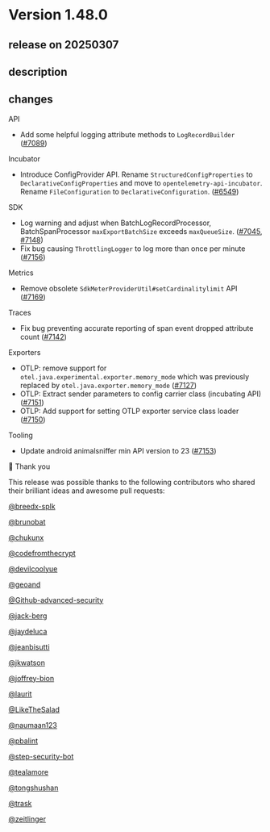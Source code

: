 # Version 1.48.0

## release on 20250307

## description

## changes

API

* Add some helpful logging attribute methods to <code>LogRecordBuilder</code> (<a href="https://github.com/open-telemetry/opentelemetry-java/pull/7089" data-hovercard-type="pull_request" data-hovercard-url="/open-telemetry/opentelemetry-java/pull/7089/hovercard">#7089</a>)

Incubator

* Introduce ConfigProvider API. Rename <code>StructuredConfigProperties</code> to <code>DeclarativeConfigProperties</code> and move to <code>opentelemetry-api-incubator</code>. Rename <code>FileConfiguration</code> to <code>DeclarativeConfiguration</code>. (<a href="https://github.com/open-telemetry/opentelemetry-java/pull/6549" data-hovercard-type="pull_request" data-hovercard-url="/open-telemetry/opentelemetry-java/pull/6549/hovercard">#6549</a>)

SDK

* Log warning and adjust when BatchLogRecordProcessor, BatchSpanProcessor <code>maxExportBatchSize</code> exceeds <code>maxQueueSize</code>. (<a href="https://github.com/open-telemetry/opentelemetry-java/pull/7045" data-hovercard-type="pull_request" data-hovercard-url="/open-telemetry/opentelemetry-java/pull/7045/hovercard">#7045</a>, <a href="https://github.com/open-telemetry/opentelemetry-java/pull/7148" data-hovercard-type="pull_request" data-hovercard-url="/open-telemetry/opentelemetry-java/pull/7148/hovercard">#7148</a>)
* Fix bug causing <code>ThrottlingLogger</code> to log more than once per minute (<a href="https://github.com/open-telemetry/opentelemetry-java/pull/7156" data-hovercard-type="pull_request" data-hovercard-url="/open-telemetry/opentelemetry-java/pull/7156/hovercard">#7156</a>)

Metrics

* Remove obsolete <code>SdkMeterProviderUtil#setCardinalitylimit</code> API (<a href="https://github.com/open-telemetry/opentelemetry-java/pull/7169" data-hovercard-type="pull_request" data-hovercard-url="/open-telemetry/opentelemetry-java/pull/7169/hovercard">#7169</a>)

Traces

* Fix bug preventing accurate reporting of span event dropped attribute count (<a href="https://github.com/open-telemetry/opentelemetry-java/pull/7142" data-hovercard-type="pull_request" data-hovercard-url="/open-telemetry/opentelemetry-java/pull/7142/hovercard">#7142</a>)

Exporters

* OTLP: remove support for <code>otel.java.experimental.exporter.memory_mode</code> which was previously replaced by <code>otel.java.exporter.memory_mode</code> (<a href="https://github.com/open-telemetry/opentelemetry-java/pull/7127" data-hovercard-type="pull_request" data-hovercard-url="/open-telemetry/opentelemetry-java/pull/7127/hovercard">#7127</a>)
* OTLP: Extract sender parameters to config carrier class (incubating API) (<a href="https://github.com/open-telemetry/opentelemetry-java/pull/7151" data-hovercard-type="pull_request" data-hovercard-url="/open-telemetry/opentelemetry-java/pull/7151/hovercard">#7151</a>)
* OTLP: Add support for setting OTLP exporter service class loader (<a href="https://github.com/open-telemetry/opentelemetry-java/pull/7150" data-hovercard-type="pull_request" data-hovercard-url="/open-telemetry/opentelemetry-java/pull/7150/hovercard">#7150</a>)

Tooling

* Update android animalsniffer min API version to 23 (<a href="https://github.com/open-telemetry/opentelemetry-java/pull/7153" data-hovercard-type="pull_request" data-hovercard-url="/open-telemetry/opentelemetry-java/pull/7153/hovercard">#7153</a>)

🙇 Thank you

This release was possible thanks to the following contributors who shared their brilliant ideas and awesome pull requests:

<a class="user-mention notranslate" data-hovercard-type="user" data-hovercard-url="/users/breedx-splk/hovercard" data-octo-click="hovercard-link-click" data-octo-dimensions="link_type:self" href="https://github.com/breedx-splk">@breedx-splk</a>

<a class="user-mention notranslate" data-hovercard-type="user" data-hovercard-url="/users/brunobat/hovercard" data-octo-click="hovercard-link-click" data-octo-dimensions="link_type:self" href="https://github.com/brunobat">@brunobat</a>

<a class="user-mention notranslate" data-hovercard-type="user" data-hovercard-url="/users/chukunx/hovercard" data-octo-click="hovercard-link-click" data-octo-dimensions="link_type:self" href="https://github.com/chukunx">@chukunx</a>

<a class="user-mention notranslate" data-hovercard-type="user" data-hovercard-url="/users/codefromthecrypt/hovercard" data-octo-click="hovercard-link-click" data-octo-dimensions="link_type:self" href="https://github.com/codefromthecrypt">@codefromthecrypt</a>

<a class="user-mention notranslate" data-hovercard-type="user" data-hovercard-url="/users/devilcoolyue/hovercard" data-octo-click="hovercard-link-click" data-octo-dimensions="link_type:self" href="https://github.com/devilcoolyue">@devilcoolyue</a>

<a class="user-mention notranslate" data-hovercard-type="user" data-hovercard-url="/users/geoand/hovercard" data-octo-click="hovercard-link-click" data-octo-dimensions="link_type:self" href="https://github.com/geoand">@geoand</a>

<a class="user-mention notranslate" data-hovercard-type="organization" data-hovercard-url="/orgs/Github-advanced-security/hovercard" data-octo-click="hovercard-link-click" data-octo-dimensions="link_type:self" href="https://github.com/Github-advanced-security">@Github-advanced-security</a>

<a class="user-mention notranslate" data-hovercard-type="user" data-hovercard-url="/users/jack-berg/hovercard" data-octo-click="hovercard-link-click" data-octo-dimensions="link_type:self" href="https://github.com/jack-berg">@jack-berg</a>

<a class="user-mention notranslate" data-hovercard-type="user" data-hovercard-url="/users/jaydeluca/hovercard" data-octo-click="hovercard-link-click" data-octo-dimensions="link_type:self" href="https://github.com/jaydeluca">@jaydeluca</a>

<a class="user-mention notranslate" data-hovercard-type="user" data-hovercard-url="/users/jeanbisutti/hovercard" data-octo-click="hovercard-link-click" data-octo-dimensions="link_type:self" href="https://github.com/jeanbisutti">@jeanbisutti</a>

<a class="user-mention notranslate" data-hovercard-type="user" data-hovercard-url="/users/jkwatson/hovercard" data-octo-click="hovercard-link-click" data-octo-dimensions="link_type:self" href="https://github.com/jkwatson">@jkwatson</a>

<a class="user-mention notranslate" data-hovercard-type="user" data-hovercard-url="/users/joffrey-bion/hovercard" data-octo-click="hovercard-link-click" data-octo-dimensions="link_type:self" href="https://github.com/joffrey-bion">@joffrey-bion</a>

<a class="user-mention notranslate" data-hovercard-type="user" data-hovercard-url="/users/laurit/hovercard" data-octo-click="hovercard-link-click" data-octo-dimensions="link_type:self" href="https://github.com/laurit">@laurit</a>

<a class="user-mention notranslate" data-hovercard-type="user" data-hovercard-url="/users/LikeTheSalad/hovercard" data-octo-click="hovercard-link-click" data-octo-dimensions="link_type:self" href="https://github.com/LikeTheSalad">@LikeTheSalad</a>

<a class="user-mention notranslate" data-hovercard-type="user" data-hovercard-url="/users/naumaan123/hovercard" data-octo-click="hovercard-link-click" data-octo-dimensions="link_type:self" href="https://github.com/naumaan123">@naumaan123</a>

<a class="user-mention notranslate" data-hovercard-type="user" data-hovercard-url="/users/pbalint/hovercard" data-octo-click="hovercard-link-click" data-octo-dimensions="link_type:self" href="https://github.com/pbalint">@pbalint</a>

<a class="user-mention notranslate" data-hovercard-type="user" data-hovercard-url="/users/step-security-bot/hovercard" data-octo-click="hovercard-link-click" data-octo-dimensions="link_type:self" href="https://github.com/step-security-bot">@step-security-bot</a>

<a class="user-mention notranslate" data-hovercard-type="user" data-hovercard-url="/users/tealamore/hovercard" data-octo-click="hovercard-link-click" data-octo-dimensions="link_type:self" href="https://github.com/tealamore">@tealamore</a>

<a class="user-mention notranslate" data-hovercard-type="user" data-hovercard-url="/users/tongshushan/hovercard" data-octo-click="hovercard-link-click" data-octo-dimensions="link_type:self" href="https://github.com/tongshushan">@tongshushan</a>

<a class="user-mention notranslate" data-hovercard-type="user" data-hovercard-url="/users/trask/hovercard" data-octo-click="hovercard-link-click" data-octo-dimensions="link_type:self" href="https://github.com/trask">@trask</a>

<a class="user-mention notranslate" data-hovercard-type="user" data-hovercard-url="/users/zeitlinger/hovercard" data-octo-click="hovercard-link-click" data-octo-dimensions="link_type:self" href="https://github.com/zeitlinger">@zeitlinger</a>

